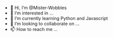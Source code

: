 - 👋 Hi, I’m @Mister-Wobbles
- 👀 I’m interested in ...
- 🌱 I’m currently learning Python and Javascript
- 💞️ I’m looking to collaborate on ...
- 📫 How to reach me ...

<!---
Mister-Wobbles/Mister-Wobbles is a ✨ special ✨ repository because its `README.md` (this file) appears on your GitHub profile.
You can click the Preview link to take a look at your changes.
--->
